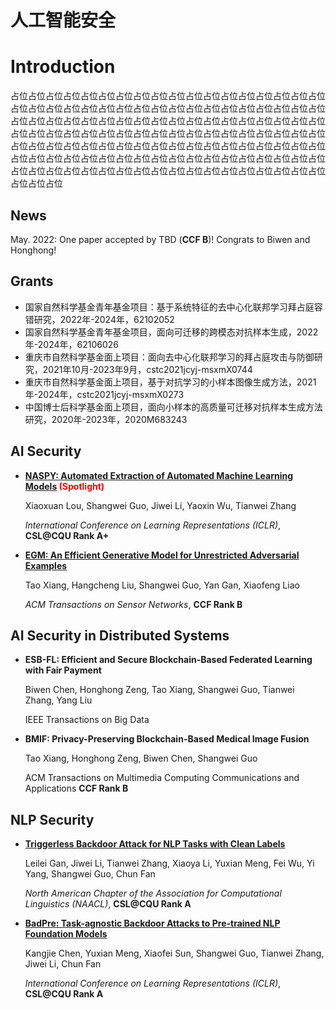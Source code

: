 # 人工智能安全


# Introduction
占位占位占位占位占位占位占位占位占位占位占位占位占位占位占位占位占位占位占位占位占位占位占位占位占位占位占位占位占位占位占位占位占位占位占位占位占位占位占位占位占位占位占位占位占位占位占位占位占位占位占位占位占位占位占位占位占位占位占位占位占位占位占位占位占位占位占位占位占位占位占位占位占位占位占位占位占位占位占位占位占位占位占位占位占位占位占位占位占位占位占位占位占位占位占位占位占位占位占位占位占位占位占位占位占位占位占位占位占位占位占位占位占位占位占位占位占位占位占位占位占位占位占位占位占位占位占位占位占位


## News

May. 2022: One paper accepted by TBD (**CCF B**)! Congrats to Biwen and Honghong!



## Grants
- 国家自然科学基金青年基金项目：基于系统特征的去中心化联邦学习拜占庭容错研究，2022年-2024年，62102052
- 国家自然科学基金青年基金项目，面向可迁移的跨模态对抗样本生成，2022年-2024年，62106026
- 重庆市自然科学基金面上项目：面向去中心化联邦学习的拜占庭攻击与防御研究，2021年10月-2023年9月，cstc2021jcyj-msxmX0744
- 重庆市自然科学基金面上项目，基于对抗学习的小样本图像生成方法，2021年-2024年，cstc2021jcyj-msxmX0273
- 中国博士后科学基金面上项目，面向小样本的高质量可迁移对抗样本生成方法研究，2020年-2023年，2020M683243

## AI Security

* **[NASPY: Automated Extraction of Automated Machine Learning Models](https://openreview.net/forum?id=KhLK0sHMgXK)<font  color=red > (Spotlight)</font>**

  Xiaoxuan Lou, Shangwei Guo, Jiwei Li, Yaoxin Wu, Tianwei Zhang

  *International Conference on Learning Representations (ICLR)*, **CSL@CQU Rank A+**



* **[EGM: An Efficient Generative Model for Unrestricted Adversarial Examples](https://dl.acm.org/doi/abs/10.1145/3511893)**

  Tao Xiang, Hangcheng Liu, Shangwei Guo, Yan Gan, Xiaofeng Liao

  *ACM Transactions on Sensor Networks*, **CCF Rank B**

## AI Security in Distributed Systems

* **ESB-FL: Efficient and Secure Blockchain-Based Federated Learning with Fair Payment**

  Biwen Chen, Honghong Zeng, Tao Xiang, Shangwei Guo, Tianwei Zhang, Yang Liu

  IEEE Transactions on Big Data

* **BMIF: Privacy-Preserving Blockchain-Based Medical Image Fusion**

  Tao Xiang, Honghong Zeng, Biwen Chen, Shangwei Guo

  ACM Transactions on Multimedia Computing Communications and Applications **CCF Rank B**
## NLP Security
* **[Triggerless Backdoor Attack for NLP Tasks with Clean Labels](https://arxiv.org/abs/2112.10183)**

  Leilei Gan, Jiwei Li, Tianwei Zhang, Xiaoya Li, Yuxian Meng, Fei Wu, Yi Yang, Shangwei Guo, Chun Fan

  *North American Chapter of the Association for Computational Linguistics (NAACL)*, **CSL@CQU Rank A**

* **[BadPre: Task-agnostic Backdoor Attacks to Pre-trained NLP Foundation Models](https://arxiv.org/abs/2110.02467)**

  Kangjie Chen, Yuxian Meng, Xiaofei Sun, Shangwei Guo, Tianwei Zhang, Jiwei Li, Chun Fan

  *International Conference on Learning Representations (ICLR)*, **CSL@CQU Rank A**
